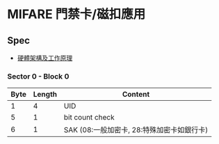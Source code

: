 # MIFARE 門禁卡/磁扣應用

## Spec

- [硬體架構及工作原理](https://zh.wikipedia.org/wiki/MIFARE#%E7%A1%AC%E9%AB%94%E6%9E%B6%E6%A7%8B%E5%8F%8A%E5%B7%A5%E4%BD%9C%E5%8E%9F%E7%90%86)

### Sector 0 - Block 0

|Byte|Length|Content|
|---|---|---|
|1|4|UID|
|5|1|bit count check|
|6|1|SAK (08:一般加密卡, 28:特殊加密卡如銀行卡)|

